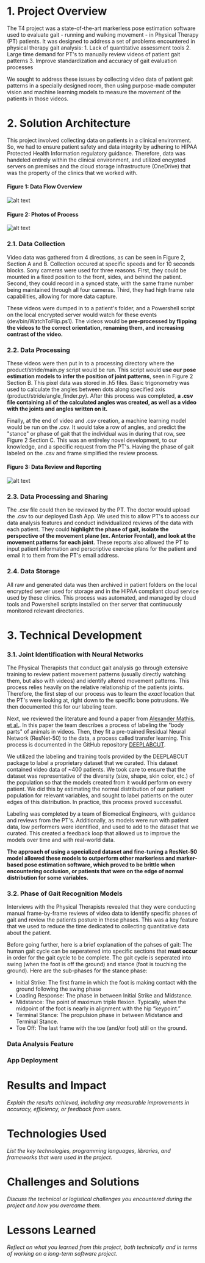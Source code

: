 # 1. Project Overview
The T4 project was a state-of-the-art markerless pose estimation software used to evaluate gait - running and walking movement - in Physical Therapy (PT) patients. It was designed to address a set of problems encountered in physical therapy gait analysis:
    1. Lack of quantitative assessment tools
    2. Large time demand for PT's to manually review videos of patient gait patterns
    3. Improve standardization and accuracy of gait evaluation processes

We sought to address these issues by collecting video data of patient gait patterns in a specially designed room, then using purpose-made computer vision and machine learning models to measure the movement of the patients in those videos. 

# 2. Solution Architecture
This project involved collecting data on patients in a clinical environment. So, we had to ensure patient safety and data integrity by adhering to HIPAA Protected Health Information regulatory guidance. Therefore, data was handeled entirely within the clinical environment, and utilized encypted servers on premises and the cloud storage infrastructure (OneDrive) that was the property of the clinics that we worked with.

#### Figure 1: Data Flow Overview
![alt text](readme_assets/DataFlowOverview.png)
#### Figure 2: Photos of Process
![alt text](readme_assets/TechDescriptionCombinedGraphic.png)
### 2.1. Data Collection
Video data was gathered from 4 directions, as can be seen in Figure 2, Section A and B. Collection occured at specific speeds and for 10 seconds blocks. Sony cameras were used for three reasons. First, they could be mounted in a fixed position to the front, sides, and behind the patient. Second, they could record in a synced state, with the same frame number being maintained through all four cameras. Third, they had high frame rate capabilities, allowing for more data capture.

These videos were dumped in to a patient's folder, and a Powershell script on the local encrypted server would watch for these events (dev/bin/WatchToFlip.ps1). The videos would be **pre-processed by flipping the videos to the correct orientation, renaming them, and increasing contrast of the video.** 

### 2.2. Data Processing
These videos were then put in to a processing directory where the product/stride/main.py script would be run. This script would **use our pose estimation models to infer the position of joint patterns**, seen in Figure 2 Section B. This pixel data was stored in .h5 files. Basic trigonometry was used to calculate the angles between dots along specified axis (product/stride/angle_finder.py). After this process was completed, **a .csv file containing all of the calculated angles was created, as well as a video with the joints and angles written on it.** 

Finally, at the end of video and .csv creation, a machine learning model would be run on the .csv. It would take a row of angles, and predict the "stance" or phase of gait that the individual was in during that row, see Figure 2 Section C. This was an entireley novel development, to our knowledge, and a specific request from the PT's. Having the phase of gait labeled on the .csv and frame simplified the review process. 

#### Figure 3: Data Review and Reporting
![alt text](readme_assets\VideoandT4ReportPhoto.png)

### 2.3. Data Processing and Sharing
The .csv file could then be reviewed by the PT. The doctor would upload the .csv to our deployed Dash App. We used this to allow PT's to access our data analysis features and conduct individualized reviews of the data with each patient. They could **highlight the phase of gait, isolate the perspective of the movement plane (ex. Anterior Frontal), and look at the movement patterns for each joint**. These reports also allowed the PT to input patient information and perscriptive exercise plans for the patient and email it to them from the PT's email address. 

### 2.4. Data Storage
All raw and generated data was then archived in patient folders on the local encrypted server used for storage and in the HIPAA compliant cloud service used by these clinics. This process was automated, and managed by cloud tools and Powershell scripts installed on ther server that continuously monitored relevant directories.

# 3. Technical Development
### 3.1. Joint Identification with Neural Networks
The Physical Therapists that conduct gait analysis go through extensive training to review patient movement patterns (usually directly watching them, but also with videos) and identify altered movement patterns. This process relies heavily on the relative relationship of the patients joints. Therefore, the first step of our process was to learn the *exact* location that the PT's were looking at, right down to the specific bone potrusions. We then documented this for our labeling team.

Next, we reviewed the literature and found a paper from [Alexander Mathis, et al.](https://www.nature.com/articles/s41593-018-0209-y). In this paper the team describes a process of labeling the "body parts" of animals in videos. Then, they fit a pre-trained Residual Neural Network (ResNet-50) to the data, a process called transfer learning. This process is documented in the GitHub repository [DEEPLABCUT](https://github.com/DeepLabCut/DeepLabCut).

We utilized the labeling and training tools provided by the DEEPLABCUT package to label a proprietary dataset that we curated. This dataset contained video data of ~400 patients. We took care to ensure that the dataset was representative of the diversity (size, shape, skin color, etc.) of the population so that the models created from it would perform on every patient. We did this by estimating the normal distribution of our patient population for relevant variables, and sought to label patients on the outer edges of this distribution. In practice, this process proved successful.

Labeling was completed by a team of Biomedical Engineers, with guidance and reviews from the PT's. Additionally, as models were run with patient data, low performers were identified, and used to add to the dataset that we curated. This created a feedback loop that allowed us to improve the models over time and with real-world data. 

**The approach of using a specialized dataset and fine-tuning a ResNet-50 model allowed these models to outperform other markerless and marker-based pose estimation software, which proved to be brittle when encountering occlusion, or patients that were on the edge of normal distribution for some variables.**

### 3.2. Phase of Gait Recognition Models
Interviews with the Physical Therapists revealed that they were conducting manual frame-by-frame reviews of video data to identify specific phases of gait and review the patients posture in these phases. This was a key feature that we used to reduce the time dedicated to collecting quantitative data about the patient.

Before going further, here is a brief explanation of the pahses of gait:
The human gait cycle can be seperatered into specific sections that **must occur** in order for the gait cycle to be complete. The gait cycle is seperated into swing (when the foot is off the ground) and stance (foot is touching the ground). 
Here are the sub-phases for the stance phase:
- Initial Strike: The first frame in which the foot is making contact with the ground following the swing phase
- Loading Response: The phase in between Initial Strike and Midstance.
- Midstance: The point of maximum triple flexion. Typically, when the midpoint of the foot is nearly in alignment with the hip “keypoint.”
- Terminal Stance: The propulsion phase in between Midstance and Terminal Stance.
- Toe Off: The last frame with the toe (and/or foot) still on the ground.



### Data Analysis Feature


### App Deployment

# Results and Impact
*Explain the results achieved, including any measurable improvements in accuracy, efficiency, or feedback from users.*

# Technologies Used
*List the key technologies, programming languages, libraries, and frameworks that were used in the project.*

# Challenges and Solutions
*Discuss the technical or logistical challenges you encountered during the project and how you overcame them.*

# Lessons Learned
*Reflect on what you learned from this project, both technically and in terms of working on a long-term software project.*

